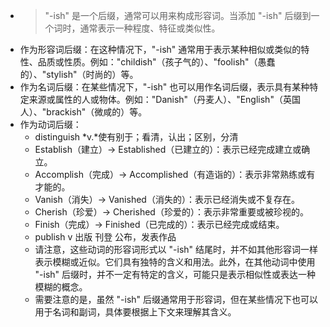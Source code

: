 - >"-ish" 是一个后缀，通常可以用来构成形容词。当添加 "-ish" 后缀到一个词时，通常表示一种程度、特征或类似性。
- 作为形容词后缀：在这种情况下，"-ish" 通常用于表示某种相似或类似的特性、品质或性质。例如："childish"（孩子气的）、"foolish"（愚蠢的）、"stylish"（时尚的）等。
- 作为名词后缀：在某些情况下，"-ish" 也可以用作名词后缀，表示具有某种特定来源或属性的人或物体。例如："Danish"（丹麦人）、"English"（英国人）、"brackish"（微咸的）等。
- 作为动词后缀：
	- distinguish *v.*使有别于；看清，认出；区别，分清
	- Establish（建立）→ Established（已建立的）：表示已经完成建立或确立。
	- Accomplish（完成）→ Accomplished（有造诣的）：表示非常熟练或有才能的。
	- Vanish（消失）→ Vanished（消失的）：表示已经消失或不复存在。
	- Cherish（珍爱）→ Cherished（珍爱的）：表示非常重要或被珍视的。
	- Finish（完成）→ Finished（已完成的）：表示已经完成或结束。
	- publish v 出版 刊登 公布，发表作品
	- 请注意，这些动词的形容词形式以 "-ish" 结尾时，并不如其他形容词一样表示模糊或近似。它们具有独特的含义和用法。此外，在其他动词中使用 "-ish" 后缀时，并不一定有特定的含义，可能只是表示相似性或表达一种模糊的概念。
	- 需要注意的是，虽然 "-ish" 后缀通常用于形容词，但在某些情况下也可以用于名词和副词，具体要根据上下文来理解其含义。